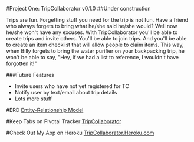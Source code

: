 #Project One: TripCollaborator v0.1.0
##Under construction

Trips are fun. Forgetting stuff you need for the trip is not fun. Have a friend who always forgets to bring what he/she said he/she would? Well now he/she won't have any excuses. With TripCollaborator you'll be able to create trips and invite others. You'll be able to join trips. And you'll be able to create an item checklist that will allow people to claim items. This way, when Billy forgets to bring the water purifier on your backpacking trip, he won't be able to say, "Hey, if we had a list to reference, I wouldn't have forgotten it!"

###Future Features
* Invite users who have not yet registered for TC
* Notify user by text/email about trip details
* Lots more stuff


#ERD
[Entity-Relationship Model](https://github.com/JayK31/flaming-octo-wookie/blob/master/IMG_20140329_142658.jpg)

#Keep Tabs on Pivotal Tracker
[TripCollaborator](https://www.pivotaltracker.com/s/projects/1048054)

#Check Out My App on Heroku
[TripCollaborator.Heroku.com](https://tripcollaborator.herokuapp.com)

